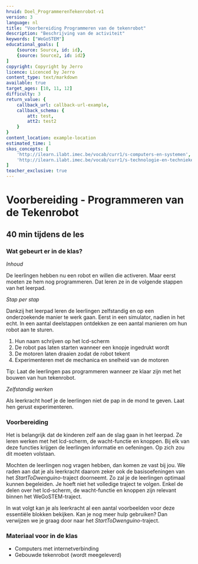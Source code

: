 ```yaml
---
hruid: Doel_ProgrammerenTekenrobot-v1
version: 3
language: nl
title: "Voorbereiding Programmeren van de tekenrobot"
description: "Beschrijving van de activiteit"
keywords: ["WeGoSTEM"]
educational_goals: [
    {source: Source, id: id}, 
    {source: Source2, id: id2}
]
copyright: Copyright by Jerro
licence: Licenced by Jerro
content_type: text/markdown
available: true
target_ages: [10, 11, 12]
difficulty: 3
return_value: {
    callback_url: callback-url-example,
    callback_schema: {
        att: test,
        att2: test2
    }
}
content_location: example-location
estimated_time: 1
skos_concepts: [
    'http://ilearn.ilabt.imec.be/vocab/curr1/s-computers-en-systemen', 
    'http://ilearn.ilabt.imec.be/vocab/curr1/s-technologie-en-technieken'
]
teacher_exclusive: true
---
```

# Voorbereiding - Programmeren van de Tekenrobot 
## 40 min tijdens de les

### Wat gebeurt er in de klas?

*Inhoud*

De leerlingen hebben nu een robot en willen die activeren. Maar eerst moeten ze hem nog programmeren. Dat leren ze in de volgende stappen van het leerpad. 


*Stap per stap*

Dankzij het leerpad leren de leerlingen zelfstandig en op een onderzoekende manier te werk gaan. Eerst in een simulator, nadien in het echt. In een aantal deelstappen ontdekken ze een aantal manieren om hun robot aan te sturen. 

1. Hun naam schrijven op het lcd-scherm
2. De robot pas laten starten wanneer een knopje ingedrukt wordt
3. De motoren laten draaien zodat de robot tekent
4. Experimenteren met de mechanica en snelheid van de motoren

Tip: Laat de leerlingen pas programmeren wanneer ze klaar zijn met het bouwen van hun tekenrobot.


*Zelfstandig werken*

Als leerkracht hoef je de leerlingen niet de pap in de mond te geven. Laat hen gerust experimenteren.


### Voorbereiding

Het is belangrijk dat de kinderen zelf aan de slag gaan in het leerpad. Ze leren werken met het lcd-scherm, de wacht-functie en knoppen. Bij elk van deze functies krijgen de leerlingen informatie en oefeningen. Op zich zou dit moeten volstaan.

Mochten de leerlingen nog vragen hebben, dan komen ze vast bij jou. We raden aan dat je als leerkracht daarom zeker ook de basisoefeningen van het *StartToDwenguino*-traject doorneemt. Zo zal je de leerlingen optimaal kunnen begeleiden. Je hoeft niet het volledige traject te volgen. Enkel de delen over het lcd-scherm, de wacht-functie en knoppen zijn relevant binnen het WeGoSTEM-traject.

In wat volgt kan je als leerkracht al een aantal voorbeelden voor deze essentiële blokken bekijken. Kan je nog meer hulp gebruiken? Dan verwijzen we je graag door naar het *StartToDwenguino*-traject.


### Materiaal voor in de klas

* Computers met internetverbinding
* Gebouwde tekenrobot (wordt meegeleverd)

